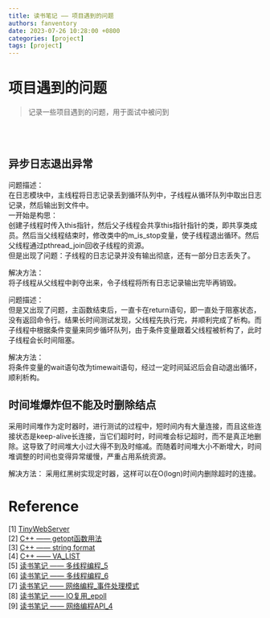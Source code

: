 ```yaml
---
title: 读书笔记 —— 项目遇到的问题
authors: fanventory
date: 2023-07-26 10:28:00 +0800
categories: [project]
tags: [project]
---
```


# 项目遇到的问题
> 记录一些项目遇到的问题，用于面试中被问到

<br>
<br>

## 异步日志退出异常

问题描述：  
在日志模块中，主线程将日志记录丢到循环队列中，子线程从循环队列中取出日志记录，然后输出到文件中。  
一开始是构思：  
创建子线程时传入this指针，然后父子线程会共享this指针指针的类，即共享类成员。然后当父线程结束时，修改类中的m_is_stop变量，使子线程退出循环。然后父线程通过pthread_join回收子线程的资源。   
但是出现了问题：子线程的日志记录并没有输出彻底，还有一部分日志丢失了。  

解决方法：  
将子线程从父线程中剥夺出来，令子线程将所有日志记录输出完毕再销毁。

问题描述：  
但是又出现了问题，主函数结束后，一直卡在return语句，即一直处于阻塞状态，没有返回命令行。结果长时间测试发现，父线程先执行完，并顺利完成了析构。而子线程中根据条件变量来同步循环队列，由于条件变量跟着父线程被析构了，此时子线程会长时间阻塞。

解决方法：  
将条件变量的wait语句改为timewait语句，经过一定时间延迟后会自动退出循环，顺利析构。

## 时间堆爆炸但不能及时删除结点

采用时间堆作为定时器时，进行测试的过程中，短时间内有大量连接，而且这些连接状态是keep-alive长连接，当它们超时时，时间堆会标记超时，而不是真正地删除。这导致了时间堆大小过大得不到及时缩减。而随着时间堆大小不断增大，时间堆调整的时间也变得异常缓慢，严重占用系统资源。

解决方法：
采用红黑树实现定时器，这样可以在O(logn)时间内删除超时的连接。



# Reference
[1] [TinyWebServer](https://github.com/qinguoyi/TinyWebServer)  
[2] [C++ —— getopt函数用法](https://fanventory.github.io/posts/getopt%E5%87%BD%E6%95%B0/)  
[3] [C++ —— string format](https://fanventory.github.io/posts/%E5%AD%97%E7%AC%A6%E4%B8%B2%E6%A0%BC%E5%BC%8F%E5%8C%96%E5%87%BD%E6%95%B0/)  
[4] [C++ —— VA_LIST](https://fanventory.github.io/posts/VA_LIST/)  
[5] [读书笔记 —— 多线程编程_5](https://fanventory.github.io/posts/%E5%A4%9A%E7%BA%BF%E7%A8%8B%E7%BC%96%E7%A8%8B_5/)  
[6] [读书笔记 —— 多线程编程_6](https://fanventory.github.io/posts/%E5%A4%9A%E7%BA%BF%E7%A8%8B%E7%BC%96%E7%A8%8B_6/)  
[7] [读书笔记 —— 网络编程_事件处理模式](https://fanventory.github.io/posts/%E7%BD%91%E7%BB%9C%E7%BC%96%E7%A8%8B%E4%BA%8B%E4%BB%B6%E5%A4%84%E7%90%86%E6%A8%A1%E5%BC%8F/)  
[8] [读书笔记 —— IO复用_epoll](https://fanventory.github.io/posts/IO%E5%A4%8D%E7%94%A8_epoll/)  
[9] [读书笔记 —— 网络编程API_4](https://fanventory.github.io/posts/%E7%BD%91%E7%BB%9C%E7%BC%96%E7%A8%8BAPI_4/)  